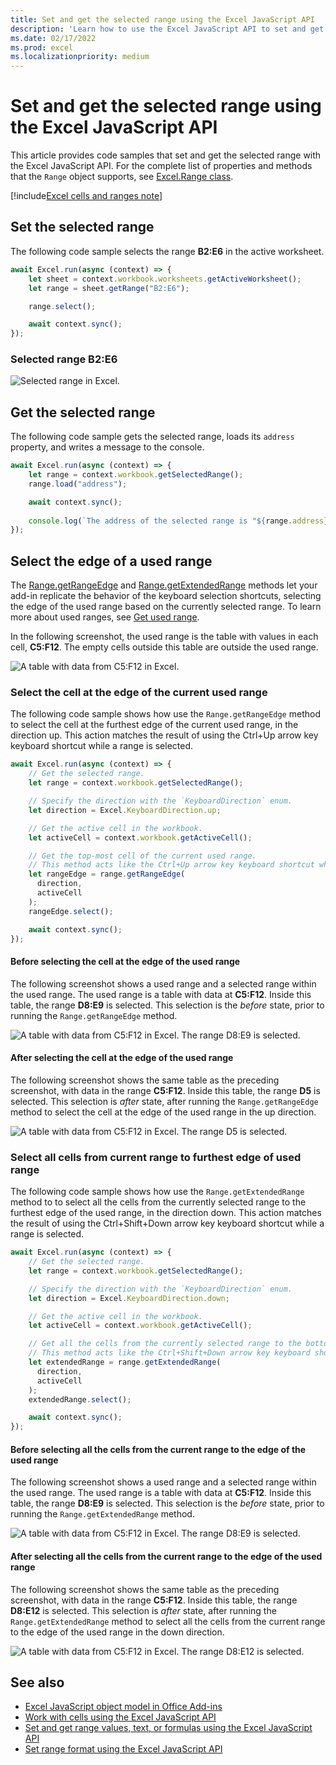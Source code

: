 ```yaml
---
title: Set and get the selected range using the Excel JavaScript API
description: 'Learn how to use the Excel JavaScript API to set and get the selected range using the Excel JavaScript API.'
ms.date: 02/17/2022
ms.prod: excel
ms.localizationpriority: medium
---
```


# Set and get the selected range using the Excel JavaScript API

This article provides code samples that set and get the selected range with the Excel JavaScript API. For the complete list of properties and methods that the `Range` object supports, see [Excel.Range class](/javascript/api/excel/excel.range).

[!include[Excel cells and ranges note](../includes/note-excel-cells-and-ranges.md)]

## Set the selected range

The following code sample selects the range **B2:E6** in the active worksheet.

```js
await Excel.run(async (context) => {
    let sheet = context.workbook.worksheets.getActiveWorksheet();
    let range = sheet.getRange("B2:E6");

    range.select();

    await context.sync();
});
```

### Selected range B2:E6

![Selected range in Excel.](../images/excel-ranges-set-selection.png)

## Get the selected range

The following code sample gets the selected range, loads its `address` property, and writes a message to the console.

```js
await Excel.run(async (context) => {
    let range = context.workbook.getSelectedRange();
    range.load("address");

    await context.sync();
    
    console.log(`The address of the selected range is "${range.address}"`);
});
```

## Select the edge of a used range

The [Range.getRangeEdge](/javascript/api/excel/excel.range#excel-excel-range-getrangeedge-member(1)) and [Range.getExtendedRange](/javascript/api/excel/excel.range#excel-excel-range-getextendedrange-member(1)) methods let your add-in replicate the behavior of the keyboard selection shortcuts, selecting the edge of the used range based on the currently selected range. To learn more about used ranges, see [Get used range](excel-add-ins-ranges-get.md#get-used-range).

In the following screenshot, the used range is the table with values in each cell, **C5:F12**. The empty cells outside this table are outside the used range.

![A table with data from C5:F12 in Excel.](../images/excel-ranges-used-range.png)

### Select the cell at the edge of the current used range

The following code sample shows how use the `Range.getRangeEdge` method to select the cell at the furthest edge of the current used range, in the direction up. This action matches the result of using the Ctrl+Up arrow key keyboard shortcut while a range is selected.

```js
await Excel.run(async (context) => {
    // Get the selected range.
    let range = context.workbook.getSelectedRange();

    // Specify the direction with the `KeyboardDirection` enum.
    let direction = Excel.KeyboardDirection.up;

    // Get the active cell in the workbook.
    let activeCell = context.workbook.getActiveCell();

    // Get the top-most cell of the current used range.
    // This method acts like the Ctrl+Up arrow key keyboard shortcut while a range is selected.
    let rangeEdge = range.getRangeEdge(
      direction,
      activeCell
    );
    rangeEdge.select();

    await context.sync();
});
```

#### Before selecting the cell at the edge of the used range

The following screenshot shows a used range and a selected range within the used range. The used range is a table with data at **C5:F12**. Inside this table, the range **D8:E9** is selected. This selection is the *before* state, prior to running the `Range.getRangeEdge` method.

![A table with data from C5:F12 in Excel. The range D8:E9 is selected.](../images/excel-ranges-used-range-d8-e9.png)

#### After selecting the cell at the edge of the used range

The following screenshot shows the same table as the preceding screenshot, with data in the range **C5:F12**. Inside this table, the range **D5** is selected. This selection is *after* state, after running the `Range.getRangeEdge` method to select the cell at the edge of the used range in the up direction.

![A table with data from C5:F12 in Excel. The range D5 is selected.](../images/excel-ranges-used-range-d5.png)

### Select all cells from current range to furthest edge of used range

The following code sample shows how use the `Range.getExtendedRange` method to to select all the cells from the currently selected range to the furthest edge of the used range, in the direction down. This action matches the result of using the Ctrl+Shift+Down arrow key keyboard shortcut while a range is selected.

```js
await Excel.run(async (context) => {
    // Get the selected range.
    let range = context.workbook.getSelectedRange();

    // Specify the direction with the `KeyboardDirection` enum.
    let direction = Excel.KeyboardDirection.down;

    // Get the active cell in the workbook.
    let activeCell = context.workbook.getActiveCell();

    // Get all the cells from the currently selected range to the bottom-most edge of the used range.
    // This method acts like the Ctrl+Shift+Down arrow key keyboard shortcut while a range is selected.
    let extendedRange = range.getExtendedRange(
      direction,
      activeCell
    );
    extendedRange.select();

    await context.sync();
});
```

#### Before selecting all the cells from the current range to the edge of the used range

The following screenshot shows a used range and a selected range within the used range. The used range is a table with data at **C5:F12**. Inside this table, the range **D8:E9** is selected. This selection is the *before* state, prior to running the `Range.getExtendedRange` method.

![A table with data from C5:F12 in Excel. The range D8:E9 is selected.](../images/excel-ranges-used-range-d8-e9.png)

#### After selecting all the cells from the current range to the edge of the used range

The following screenshot shows the same table as the preceding screenshot, with data in the range **C5:F12**. Inside this table, the range **D8:E12** is selected. This selection is *after* state, after running the `Range.getExtendedRange` method to select all the cells from the current range to the edge of the used range in the down direction.

![A table with data from C5:F12 in Excel. The range D8:E12 is selected.](../images/excel-ranges-used-range-d8-e12.png)

## See also

- [Excel JavaScript object model in Office Add-ins](excel-add-ins-core-concepts.md)
- [Work with cells using the Excel JavaScript API](excel-add-ins-cells.md)
- [Set and get range values, text, or formulas using the Excel JavaScript API](excel-add-ins-ranges-set-get-values.md)
- [Set range format using the Excel JavaScript API](excel-add-ins-ranges-set-format.md)
